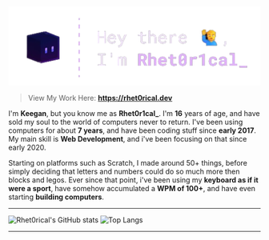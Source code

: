 <img src = 'title.png'>

> View My Work Here: **https://rhet0rical.dev**

I'm **Keegan**, but you know me as **Rhet0r1cal_**. I'm **16** years of age, and have sold my soul to the world of computers never to return. I've been using computers for about **7 years**, and have been coding stuff since **early 2017**. My main skill is **Web Development**, and i've been focusing on that since early 2020.

Starting on platforms such as Scratch, I made around 50+ things, before simply deciding that letters and numbers could do so much more then blocks and legos. Ever since that point, i've been using my **keyboard as if it were a sport**, have somehow accumulated a **WPM of 100+**, and have even starting **building computers**.

---

![Rhet0rical's GitHub stats](https://github-readme-stats.vercel.app/api?username=rhet0r1cal&show_icons=true&theme=transparent&hide_border=true)
![Top Langs](https://github-readme-stats.vercel.app/api/top-langs/?username=rhet0r1cal&theme=transparent&hide_border=true&layout=compact)

---